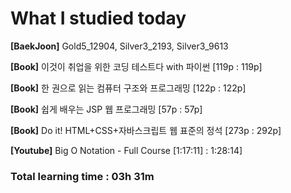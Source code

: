 <h1>What I studied today</h1>

<strong>[BaekJoon]</strong> Gold5_12904, Silver3_2193, Silver3_9613

<strong>[Book]</strong> 이것이 취업을 위한 코딩 테스트다 with 파이썬 [119p : 119p]

<strong>[Book]</strong> 한 권으로 읽는 컴퓨터 구조와 프로그래밍 [122p : 122p]

<strong>[Book]</strong> 쉽게 배우는 JSP 웹 프로그래밍 [57p : 57p]

<strong>[Book]</strong> Do it! HTML+CSS+자바스크립트 웹 표준의 정석 [273p : 292p]

<strong>[Youtube]</strong> Big O Notation - Full Course [1:17:11] : 1:28:14]

<h3>Total learning time : 03h 31m</h3>

